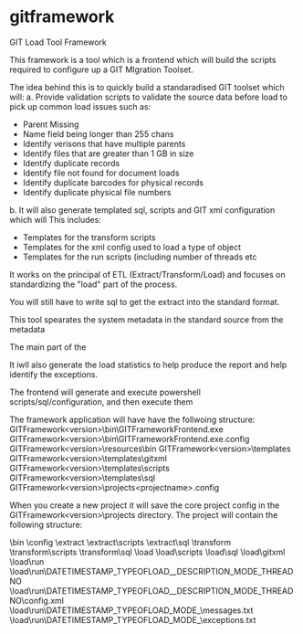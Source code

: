 # gitframework
GIT Load Tool Framework

This framework is a tool which is a frontend which will build the scripts required to configure up a GIT MIgration Toolset.

The idea behind this is to quickly build a standaradised GIT toolset which will:
a. Provide validation scripts to validate the source data before load to pick up common load issues such as:
- Parent Missing
- Name field being longer than  255 chans
- Identify verisons that have multiple parents
- Identify files that are greater than 1 GB in size
- Identify duplicate records
- Identify file not found for document loads
- Identify duplicate barcodes for physical records
- Identify duplicate physical file numbers

b. It will also generate templated sql, scripts and GIT xml configuration which will
This includes:
- Templates for the transform scripts
- Templates for the xml config used to load a type of object
- Templates for the run scripts (including number of threads etc

It works on the principal of ETL (Extract/Transform/Load) and focuses on standardizing the "load" part of the process.

You will still have to write sql to get the extract into the standard format.

This tool spearates the system metadata in the standard source from the metadata

The main part of the 

It iwll also generate the load statistics to help produce the report and help identify the exceptions.

The frontend will generate and execute powershell scripts/sql/configuration, and then execute them

The framework application will have have the follwoing structure:
GITFramework\<version>\bin\GITFrameworkFrontend.exe
GITFramework\<version>\bin\GITFrameworkFrontend.exe.config
GITFramework\<version>\resources\bin
GITFramework\<version>\templates
GITFramework\<version>\templates\gitxml
GITFramework\<version>\templates\scripts
GITFramework\<version>\templates\sql
GITFramework\<version>\projects\<projectname>.config


When you create a new project it will save the core project config in the GITFramework\<version>\projects directory.
The project will contain the following structure:

<project top level dir>
<project top level dir>\bin
<project top level dir>\config
<project top level dir>\extract
<project top level dir>\extract\scripts
<project top level dir>\extract\sql
<project top level dir>\transform
<project top level dir>\transform\scripts
<project top level dir>\transform\sql
<project top level dir>\load
<project top level dir>\load\scripts
<project top level dir>\load\sql
<project top level dir>\load\gitxml
<project top level dir>\load\run
<project top level dir>\load\run\DATETIMESTAMP_TYPEOFLOAD__DESCRIPTION_MODE_THREADNO
<project top level dir>\load\run\DATETIMESTAMP_TYPEOFLOAD__DESCRIPTION_MODE_THREADNO\config.xml
<project top level dir>\load\run\DATETIMESTAMP_TYPEOFLOAD_MODE_<THREADNO>\messages.txt
<project top level dir>\load\run\DATETIMESTAMP_TYPEOFLOAD_MODE_<THREADNO>\exceptions.txt
  


